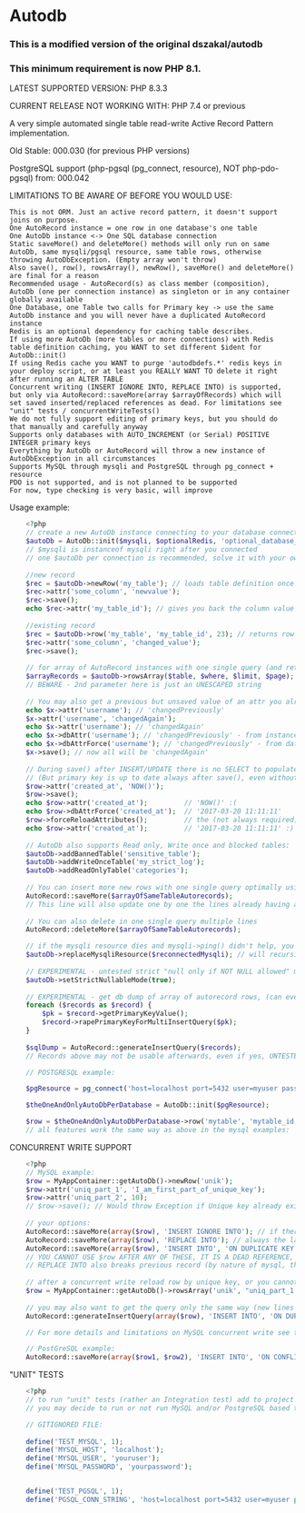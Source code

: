 # Autodb

<h3>This is a modified version of the original dszakal/autodb</h3>
<h3>This minimum requirement is now PHP 8.1.</h3>


LATEST SUPPORTED VERSION: PHP 8.3.3

CURRENT RELEASE NOT WORKING WITH: PHP 7.4 or previous

A very simple automated single table read-write Active Record Pattern implementation.

Old Stable: 000.030 (for previous PHP versions)

PostgreSQL support (php-pgsql (pg_connect, resource), NOT php-pdo-pgsql) from: 000.042

LIMITATIONS TO BE AWARE OF BEFORE YOU WOULD USE:

    This is not ORM. Just an active record pattern, it doesn't support joins on purpose.
    One AutoRecord instance = one row in one database's one table
    One AutoDb instance <-> One SQL database connection
    Static saveMore() and deleteMore() methods will only run on same AutoDb, same mysqli/pgsql resource, same table rows, otherwise throwing AutoDbException. (Empty array won't throw)
    Also save(), row(), rowsArray(), newRow(), saveMore() and deleteMore() are final for a reason
    Recommended usage - AutoRecord(s) as class member (composition), AutoDb (one per connection instance) as singleton or in any container globally available
    One Database, one Table two calls for Primary key -> use the same AutoDb instance and you will never have a duplicated AutoRecord instance
    Redis is an optional dependency for caching table describes.
    If using more AutoDb (more tables or more connections) with Redis table definition caching, you WANT to set different $ident for AutoDb::init()
    If using Redis cache you WANT to purge 'autodbdefs.*' redis keys in your deploy script, or at least you REALLY WANT TO delete it right after running an ALTER TABLE
    Concurrent writing (INSERT IGNORE INTO, REPLACE INTO) is supported, but only via AutoRecord::saveMore(array $arrayOfRecords) which will set saved inserted/replaced references as dead. For limitations see "unit" tests / concurrentWriteTests()
    We do not fully support editing of primary keys, but you should do that manually and carefully anyway
    Supports only databases with AUTO_INCREMENT (or Serial) POSITIVE INTEGER primary keys
    Everything by AutoDb or AutoRecord will throw a new instance of AutoDbException in all circumstances
    Supports MySQL through mysqli and PostgreSQL through pg_connect + resource
    PDO is not supported, and is not planned to be supported
    For now, type checking is very basic, will improve

Usage example:

```php
    <?php
    // create a new AutoDb instance connecting to your database connection. One mysqli resource <-> One AutoDb
    $autoDb = AutoDb::init($mysqli, $optionalRedis, 'optional_database_ident_for_redis_key_table_defs'); 
    // $mysqli is instanceof mysqli right after you connected
    // one $autoDb per connection is recommended, solve it with your own conatainer/singleton for best results
    
    //new record
    $rec = $autoDb->newRow('my_table'); // loads table definition once in runtime with describe 
    $rec->attr('some_column', 'newvalue');
    $rec->save();
    echo $rec->attr('my_table_id'); // gives you back the column value
    
    //existing record
    $rec = $autoDb->row('my_table', 'my_table_id', 23); // returns row with primary key my_table_id 23
    $rec->attr('some_column', 'changed_value');
    $rec->save();
    
    // for array of AutoRecord instances with one single query (and returns object cache version if exists)
    $arrayRecords = $autoDb->rowsArray($table, $where, $limit, $page); // limit default is -1 (unlimited results), page defaults to 1
    // BEWARE - 2nd parameter here is just an UNESCAPED string
    
    // You may also get a previous but unsaved value of an attr you already saved:
    echo $x->attr('username'); // 'changedPreviously'
    $x->attr('username', 'changedAgain');
    echo $x->attr('username'); // 'changedAgain'
    echo $x->dbAttr('username'); // 'changedPreviously' - from instance
    echo $x->dbAttrForce('username'); // 'changedPreviously' - from database
    $x->save(); // now all will be 'changedAgain'
    
    // During save() after INSERT/UPDATE there is no SELECT to populate the columns in the database. You can force it by calling $record->forceReloadAttributes(). 
    // (But primary key is up to date always after save(), even without calling $record->forceReloadAttributes() method)
    $row->attr('created_at', 'NOW()');
    $row->save();
    echo $row->attr('created_at');         // 'NOW()' :(
    echo $row->dbAttrForce('created_at');  // '2017-03-20 11:11:11'
    $row->forceReloadAttributes();         // the (not always required) extra query to sync column attributes
    echo $row->attr('created_at');         // '2017-03-20 11:11:11' :)
    
    // AutoDb also supports Read only, Write once and blocked tables:
    $autoDb->addBannedTable('sensitive_table');
    $autoDb->addWriteOnceTable('my_strict_log');
    $autoDb->addReadOnlyTable('categories');
    
    // You can insert more new rows with one single query optimally using 
    AutoRecord::saveMore($arrayOfSameTableAutorecords);
    // This line will also update one by one the lines already having a primary key
    
    // You can also delete in one single query multiple lines
    AutoRecord::deleteMore($arrayOfSameTableAutorecords);

    // if the mysqli resource dies and mysqli->ping() didn't help, you can force replacing it to a new connected mysqli instance
    $autoDb->replaceMysqliResource($reconnectedMysqli); // will recursively run through autorecords too
    
    // EXPERIMENTAL - untested strict "null only if NOT NULL allowed" mode
    $autoDb->setStrictNullableMode(true);
    
    // EXPERIMENTAL - get db dump of array of autorecord rows, (can even force primary key read)
    foreach ($records as $record) {
        $pk = $record->getPrimaryKeyValue();
        $record->rapePrimaryKeyForMultiInsertQuery($pk);
    }
        
    $sqlDump = AutoRecord::generateInsertQuery($records);
    // Records above may not be usable afterwards, even if yes, UNTESTED
```

```php
    // POSTGRESQL example:

    $pgResource = pg_connect('host=localhost port=5432 user=myuser password=mypassword dbname=mydb');

    $theOneAndOnlyAutoDbPerDatabase = AutoDb::init($pgResource);

    $row = $theOneAndOnlyAutoDbPerDatabase->row('mytable', 'mytable_id', 71);
    // all features work the same way as above in the mysql examples:
```


CONCURRENT WRITE SUPPORT

```php
    <?php
    // MySQL example:
    $row = MyAppContainer::getAutoDb()->newRow('unik');
    $row->attr('uniq_part_1', 'I_am_first_part_of_unique_key');
    $row->attr('uniq_part_2', 10);
    // $row->save(); // Would throw Exception if Unique key already exists (sometimes you want this though)
    
    // your options:
    AutoRecord::saveMore(array($row), 'INSERT IGNORE INTO'); // if there was a row using this unique key, that one wins
    AutoRecord::saveMore(array($row), 'REPLACE INTO'); // always the later write wins
    AutoRecord::saveMore(array($row), 'INSERT INTO', 'ON DUPLICATE KEY UPDATE request_count = request_count + 1'); // "manual"
    // YOU CANNOT USE $row AFTER ANY OF THESE, IT IS A DEAD REFERENCE, select again via rowsArray() by Unique keys, if you want to keep working with the row
    // REPLACE INTO also breaks previous record (by nature of mysql, that primary key value doesn't exist anymore)
    
    // after a concurrent write reload row by unique key, or you cannot work with it (dead reference):
    $row = MyAppContainer::getAutoDb()->rowsArray('unik', "uniq_part_1 = 'I_am_first_part_of_unique_key' AND uniq_part_2 = 10")[0]; // array[1] not set as unique
    
    // you may also want to get the query only the same way (new lines only, lines to update throw exception:
    AutoRecord::generateInsertQuery(array($row), 'INSERT INTO', 'ON DUPLICATE KEY UPDATE request_count = request_count + 1'); // return INSERT INTO ... string

    // For more details and limitations on MySQL concurrent write see tests/AutoDbTest.php method concurrentWriteTests()

    // PostGreSQL example:
    AutoRecord::saveMore(array($row1, $row2), 'INSERT INTO', '﻿ON CONFLICT (uniq_part_1, uniq_part_2) DO UPDATE SET request_count = mytable.request_count + 1;');
```

"UNIT" TESTS

```php
    <?php
    // to run "unit" tests (rather an Integration test) add to project root a file test_mysql_connection_credentials.php as stated in tests/bootstrap.php:
    // you may decide to run or not run MySQL and/or PostgreSQL based tests based on if that's being installed in your machine

    // GITIGNORED FILE:
    
    define('TEST_MYSQL', 1);
    define('MYSQL_HOST', 'localhost');
    define('MYSQL_USER', 'youruser');
    define('MYSQL_PASSWORD', 'yourpassword');


    define('TEST_PGSQL', 1);
    define('PGSQL_CONN_STRING', 'host=localhost port=5432 user=myuser password=mypassword'); // do not worry about conn db
    
```
